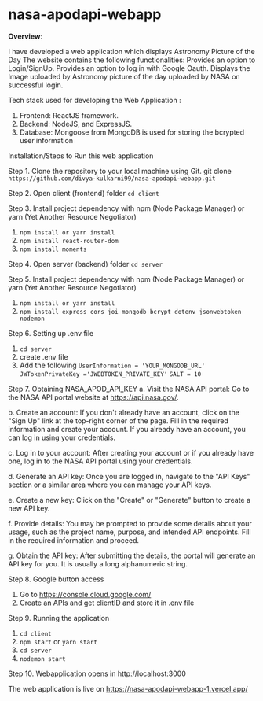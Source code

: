 # nasa-apodapi-webapp
**Overview**:

I have developed a web application which displays Astronomy Picture of the Day
The website contains the following functionalities:
Provides an option to Login/SignUp. 
Provides an option to log in with Google Oauth. 
Displays the Image uploaded by Astronomy picture of the day uploaded by NASA on successful login.

Tech stack used for developing the Web Application :
1) Frontend: ReactJS framework.
2) Backend:  NodeJS, and ExpressJS.
3) Database: Mongoose from MongoDB is used for storing the bcrypted user information

Installation/Steps to Run this web application

Step 1. Clone the repository to your local machine using Git.
git clone `https://github.com/divya-kulkarni99/nasa-apodapi-webapp.git`

Step 2. Open client (frontend) folder 
`cd client`

Step 3. Install project dependency with npm (Node Package Manager) or yarn (Yet Another Resource Negotiator)
1. `npm install or yarn install`
2. `npm install react-router-dom`
3. `npm install moments`

Step 4. Open server (backend) folder 
`cd server`

Step 5. Install project dependency with npm (Node Package Manager) or yarn (Yet Another Resource Negotiator)
1. `npm install or yarn install`
2. `npm install express cors joi mongodb bcrypt dotenv jsonwebtoken nodemon`

Step 6. Setting up .env file
1. `cd server`
2. create .env file
3. Add the following
`UserInformation = 'YOUR_MONGODB_URL'`
`JWTokenPrivateKey ='JWEBTOKEN_PRIVATE_KEY'`
`SALT = 10`

Step 7. Obtaining NASA_APOD_API_KEY
a. Visit the NASA API portal: Go to the NASA API portal website at https://api.nasa.gov/.

b. Create an account: If you don't already have an account, click on the "Sign Up" link at the top-right corner of the page. Fill in the required information and create your account. If you already have an account, you can log in using your credentials.

c. Log in to your account: After creating your account or if you already have one, log in to the NASA API portal using your credentials.

d. Generate an API key: Once you are logged in, navigate to the "API Keys" section or a similar area where you can manage your API keys.

e. Create a new key: Click on the "Create" or "Generate" button to create a new API key.

f. Provide details: You may be prompted to provide some details about your usage, such as the project name, purpose, and intended API endpoints. Fill in the required information and proceed.

g. Obtain the API key: After submitting the details, the portal will generate an API key for you. It is usually a long alphanumeric string.

Step 8. Google button access
1. Go to https://console.cloud.google.com/
2. Create an APIs and get clientID and store it in .env file

Step 9. Running the application
1. `cd client`
2. `npm start` or `yarn start`
3. `cd server`
4. `nodemon start`

Step 10. Webapplication opens in http://localhost:3000

The web application is live on https://nasa-apodapi-webapp-1.vercel.app/
